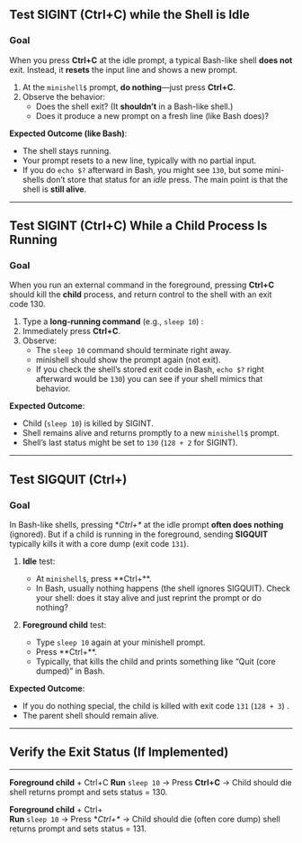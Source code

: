 
## Test SIGINT (Ctrl+C) while the Shell is **Idle**

### Goal
When you press **Ctrl+C** at the idle prompt, 
a typical Bash-like shell **does not** exit. 
Instead, it **resets** the input line and shows a new prompt.

1. At the `minishell$` prompt, **do nothing**—just press **Ctrl+C**.
2. Observe the behavior:
   - Does the shell exit? (It **shouldn’t** in a Bash-like shell.)
   - Does it produce a new prompt on a fresh line (like Bash does)?

**Expected Outcome (like Bash)**:
- The shell stays running.
- Your prompt resets to a new line, typically with no partial input.  
- If you do `echo $?` afterward in Bash, you might see `130`, 
   but some mini-shells don’t store that status for an *idle* press. 
   The main point is that the shell is **still alive**.

---

## Test SIGINT (Ctrl+C) **While a Child Process Is Running**

### Goal
When you run an external command in the foreground, 
pressing **Ctrl+C** should kill the **child** process, 
and return control to the shell with an exit code 130.

1. Type a **long-running command** (e.g., `sleep 10`) :
2. Immediately press **Ctrl+C**.
3. Observe:
   - The `sleep 10` command should terminate right away.
   - minishell should show the prompt again (not exit).
   - If you check the shell’s stored exit code
      in Bash, `echo $?` right afterward would be `130`)
      you can see if your shell mimics that behavior.

**Expected Outcome**:
- Child (`sleep 10`) is killed by SIGINT.
- Shell remains alive and returns promptly to a new `minishell$` prompt.
- Shell’s last status might be set to `130` (`128 + 2` for SIGINT).

---

## Test SIGQUIT (Ctrl+\)

### Goal
In Bash-like shells, pressing **Ctrl+\** at the idle prompt **often does nothing** (ignored). 
But if a child is running in the foreground, 
sending **SIGQUIT** typically kills it with a core dump (exit code `131`).

1. **Idle** test:
   - At `minishell$`, press **Ctrl+\**.
   - In Bash, usually nothing happens (the shell ignores SIGQUIT). 
   Check your shell: does it stay alive and just reprint the prompt or do nothing?

2. **Foreground child** test:
   - Type `sleep 10` again at your minishell prompt.
   - Press **Ctrl+\**.
   - Typically, that kills the child and prints something like “Quit (core dumped)” in Bash. 

**Expected Outcome**:
- If you do nothing special, the child is killed with exit code `131` (`128 + 3`) .  
- The parent shell should remain alive.

---

## Verify the Exit Status (If Implemented)
<!-- 
If your shell stores the last command’s exit status in something like `$?`, 
you can test it by running something like:

1. **After** you kill `sleep 10` with Ctrl+C:
   ```bash
   minishell$ echo $?
   ```
   or however you retrieve your last status in your mini-shell. 
   - You might expect **130**.

2. **After** you kill `sleep 10` with Ctrl+\:
   ```bash
   minishell$ echo $?
   ```
   - You might expect **131**.
-->

---

**Foreground child** + Ctrl+C
**Run** `sleep 10` → Press **Ctrl+C** → Child should die
   shell returns prompt and sets status = 130.

**Foreground child** + Ctrl+\
**Run** `sleep 10` → Press **Ctrl+\** → Child should die (often core dump)
   shell returns prompt and sets status = 131.
